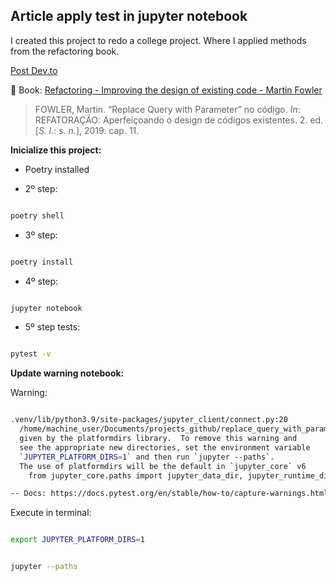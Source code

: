 ## Article apply test in jupyter notebook

I created this project to redo a college project. Where I applied methods from the refactoring book.

[Post Dev.to]()

📗 Book: [Refactoring - Improving the design of existing code - Martin Fowler](https://www.amazon.com/-/pt/dp/B087N8LKYB/ref=sr_1_1?__mk_pt_BR=%C3%85M%C3%85%C5%BD%C3%95%C3%91&crid=M4T29CCKD30E&keywords=refatora%C3%A7%C3%A3o&qid=1651322207&sprefix=refatora%C3%A7%C3%A3o%2Caps%2C203&sr=8-1)

> FOWLER, Martin. “Replace Query with Parameter” no código. *In*: REFATORAÇÃO: Aperfeiçoando o design de códigos existentes. 2. ed. [*S. l.*: *s. n.*], 2019. cap. 11.
> 

**Inicialize this project:**

- Poetry installed

- 2º step:

```bash

poetry shell

```

- 3º step:

```bash

poetry install

```

- 4º step:

```bash

jupyter notebook

```

- 5º step tests:

```bash

pytest -v

```

**Update warning notebook:**

Warning:

```bash

.venv/lib/python3.9/site-packages/jupyter_client/connect.py:20
  /home/machine_user/Documents/projects_github/replace_query_with_parameter/.venv/lib/python3.9/site-packages/jupyter_client/connect.py:20: DeprecationWarning: Jupyter is migrating its paths to use standard platformdirs
  given by the platformdirs library.  To remove this warning and
  see the appropriate new directories, set the environment variable
  `JUPYTER_PLATFORM_DIRS=1` and then run `jupyter --paths`.
  The use of platformdirs will be the default in `jupyter_core` v6
    from jupyter_core.paths import jupyter_data_dir, jupyter_runtime_dir, secure_write

-- Docs: https://docs.pytest.org/en/stable/how-to/capture-warnings.html

```

Execute in terminal:

```bash

export JUPYTER_PLATFORM_DIRS=1

```

```bash

jupyter --paths

```

